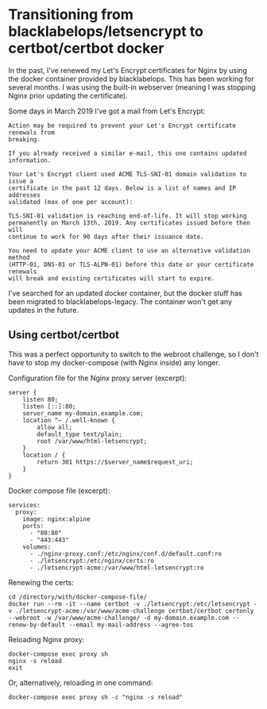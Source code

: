 Transitioning from blacklabelops/letsencrypt to certbot/certbot docker
======================================================================

In the past, I've renewed my Let's Encrypt certificates for Nginx by using the docker container provided by blacklabelops. This has been working for several months. I was using the built-in webserver (meaning I was stopping Nginx prior updating the certificate).

Some days in March 2019 I've got a mail from Let's Encrypt:

```
Action may be required to prevent your Let's Encrypt certificate renewals from
breaking.

If you already received a similar e-mail, this one contains updated information.

Your Let's Encrypt client used ACME TLS-SNI-01 domain validation to issue a
certificate in the past 12 days. Below is a list of names and IP addresses
validated (max of one per account):

TLS-SNI-01 validation is reaching end-of-life. It will stop working
permanently on March 13th, 2019. Any certificates issued before then will
continue to work for 90 days after their issuance date.

You need to update your ACME client to use an alternative validation method
(HTTP-01, DNS-01 or TLS-ALPN-01) before this date or your certificate renewals
will break and existing certificates will start to expire.
```

I've searched for an updated docker container, but the docker stuff has been migrated to blacklabelops-legacy. The container won't get any updates in the future.

Using certbot/certbot
---------------------

This was a perfect opportunity to switch to the webroot challenge, so I don't have to stop my docker-compose (with Nginx inside) any longer.

Configuration file for the Nginx proxy server (excerpt):

```
server {
    listen 80;
    listen [::]:80;
    server_name my-domain.example.com;
    location ^~ /.well-known {
        allow all;
        default_type text/plain;
        root /var/www/html-letsencrypt;
    }
    location / {
        return 301 https://$server_name$request_uri;
    }
}
```

Docker compose file (excerpt):
```
services:
  proxy:
    image: nginx:alpine
    ports:
      - "80:80"
      - "443:443"
    volumes:
      - ./nginx-proxy.conf:/etc/nginx/conf.d/default.conf:ro
      - ./letsencrypt:/etc/nginx/certs:ro
      - ./letsencrypt-acme:/var/www/html-letsencrypt:ro
```

Renewing the certs:

```
cd /directory/with/docker-compose-file/
docker run --rm -it --name certbot -v ./letsencrypt:/etc/letsencrypt -v ./letsencrypt-acme:/var/www/acme-challenge certbot/certbot certonly --webroot -w /var/www/acme-challenge/ -d my-domain.example.com --renew-by-default --email my-mail-address --agree-tos
```

Reloading Nginx proxy:

```
docker-compose exec proxy sh
nginx -s reload
exit
```

Or, alternatively, reloading in one command:

```
docker-compose exec proxy sh -c "nginx -s reload"
```

